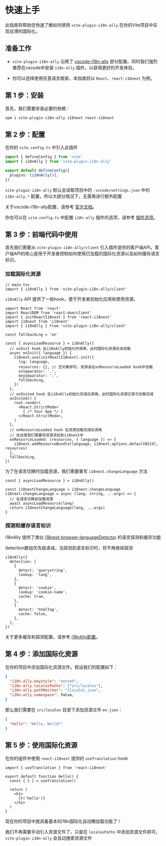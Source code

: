 # 快速上手

此指南将帮助您快速了解如何使用 `vite-plugin-i18n-ally` 在你的Vite项目中实现丝滑的国际化。

## 准备工作

- `vite-plugin-i18n-ally` 沿用了 [vscode-i18n-ally](https://github.com/lokalise/i18n-ally/blob/main/README.zh-CN.md) 部分配置。同时我们强烈推荐在vscode中安装 `i18n-ally` 插件，以获得更好的开发体验。

- 你可以选择使用任意语言框架，本指南将以 `React`、`react-i18next` 为例。

## 第 1 步：安装

首先，我们需要安装必要的依赖：

```bash
npm i vite-plugin-i18n-ally i18next react-i18next
```

## 第 2 步：配置

在你的 `vite.config.ts` 中引入此插件

```ts
import { defineConfig } from 'vite'
import { i18nAlly } from 'vite-plugin-i18n-ally'

export default defineConfig({
  plugins: [i18nAlly()],
})
```

`vite-plugin-i18n-ally` 默认会读取项目中的 `.vscode/settings.json` 中的 `i18n-ally.*` 配置，所以大部分情况下，无需再进行额外配置

关于vscode-i18n-ally配置，请参考 [官方文档](https://github.com/lokalise/i18n-ally/wiki/Configurations)。


你也可以在 `vite.config.ts` 中配置 `i18n-ally` 插件的选项，请参考 [插件选项](/zh/reference/plugin-options)。

## 第 3 步：前端代码中使用

首先我们需要从 `vite-plugin-i18n-ally/client` 引入插件提供的客户端API。客户端API的核心是用于开发者控制如何使用已加载的国际化资源以及如何缓存语言标识。

### 加载国际化资源

```tsx
// main.tsx
import { i18nAlly } from 'vite-plugin-i18n-ally/client'
```

`i18nAlly` API 提供了一些hook，便于开发者初始化应用和使用资源。

```tsx
import React from 'react'
import ReactDOM from 'react-dom/client'
import { initReactI18next } from 'react-i18next'
import i18next from 'i18next'
import { i18nAlly } from 'vite-plugin-i18n-ally/client'

const fallbackLng = 'en'

const { asyncLoadResource } = i18nAlly({
  // onInit hook 在i18nAlly初始化时调用，此时国际化资源还未加载
  async onInit({ language }) {
    i18next.use(initReactI18next).init({
      lng: language,
      resources: {}, // 空对象即可，资源会在onResourceLoaded hook中加载
      nsSeparator: '.',
      keySeparator: '.',
      fallbackLng,
    })
  },
  // onInited hook 在i18nAlly初始化完成后调用，此时国际化资源已首次加载完成
  onInited() {
    root.render(
      <React.StrictMode>
        { /* Your App */ }
      </React.StrictMode>,
    )
  },
  // onResourceLoaded hook 在资源加载完成后调用
  // 在这里我们需要将资源添加到i18next中
  onResourceLoaded: (resources, { language }) => {
    i18next.addResourceBundle(language, i18next.options.defaultNS[0], resources)
  },
  fallbackLng,
})
```

为了在语言切换时加载资源，我们需要重写 `i18next.changeLanguage` 方法

```tsx{3-8}
const { asyncLoadResource } = i18nAlly()

const i18nextChangeLanguage = i18next.changeLanguage
i18next.changeLanguage = async (lang: string, ...args) => {
  // 在语言切换前加载资源
  await asyncLoadResource(lang)
  return i18nextChangeLanguage(lang, ...args)
}
```

### 探测和缓存语言标识

i18nAlly 提供了类似 [i18next-browser-languageDetector](https://github.com/i18next/i18next-browser-languageDetector) 的语言探测和缓存功能

detection数组优先级递减，当探测到语言标识时，将不再继续探测

```tsx
i18nAlly({
  detection: [
    {
      detect: 'querystring',
      lookup: 'lang',
    },
    {
      detect: 'cookie',
      lookup: 'cookie-name',
      cache: true,
    },
    {
      detect: 'htmlTag',
      cache: false,
    },
  ],
})
```

关于更多缓存和探测配置，请参考 [i18nAlly配置](../reference/i18n-ally-client)。

## 第 4 步：添加国际化资源

在你的项目中添加国际化资源文件。假设我们的配置如下：

```json
{
  "i18n-ally.keystyle": "nested",
  "i18n-ally.localesPaths": ["src/locales"],
  "i18n-ally.pathMatcher": "{locale}.json",
  "i18n-ally.namespace": false,
}
```

那么我们需要在 `src/locales` 目录下添加资源文件 `en.json`：

```json
{
  "hello": "Hello, World!"
}
```

## 第 5 步：使用国际化资源

在你的组件中使用 `react-i18next` 提供的 `useTranslation` hook

```tsx
import { useTranslation } from 'react-i18next'

export default function Hello() {
  const { t } = useTranslation()

  return (
    <h1>
      {t('hello')}
    </h1>
  )
}
```


现在你的项目中就具备基本的i18n国际化自动懒加载功能了！

我们不再需要手动引入资源文件了，只是在 `localesPaths` 中添加资源文件即可，`vite-plugin-i18n-ally` 会自动搜索资源文件
